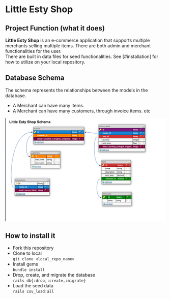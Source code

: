 # Little Esty Shop

## Project Function (what it does)
  **Little Esty Shop** is an e-commerce application that supports multiple merchants selling multiple items. There are both admin and merchant functionalities for the user.  
  There are built in data files for seed functionalities. See [#installation] for how to utilize on your local repository.

## Database Schema
The schema represents the relationships between the models in the database.
  - A Merchant can have many items.
  - A Merchant can have many customers, through invoice items. etc

![](schema_lil_esty_shop.png)
## How to install it
- Fork this repository
- Clone to local  
  `git clone <local_repo_name>`
- Install gems  
  `bundle install`
- Drop, create, and migrate the database  
  `rails db{:drop,:create,:migrate}`
- Load the seed data   
  `rails csv_load:all`


##
